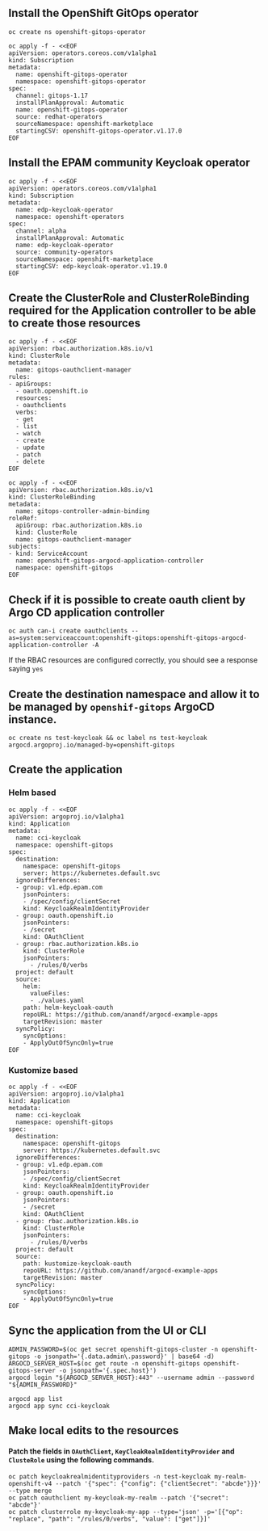 ## Install the OpenShift GitOps operator

```shell
oc create ns openshift-gitops-operator 
```
```shell
oc apply -f - <<EOF
apiVersion: operators.coreos.com/v1alpha1
kind: Subscription
metadata:
  name: openshift-gitops-operator
  namespace: openshift-gitops-operator
spec:
  channel: gitops-1.17
  installPlanApproval: Automatic
  name: openshift-gitops-operator
  source: redhat-operators
  sourceNamespace: openshift-marketplace
  startingCSV: openshift-gitops-operator.v1.17.0
EOF
```

## Install the EPAM community Keycloak operator

```shell
oc apply -f - <<EOF
apiVersion: operators.coreos.com/v1alpha1
kind: Subscription
metadata:
  name: edp-keycloak-operator
  namespace: openshift-operators
spec:
  channel: alpha
  installPlanApproval: Automatic
  name: edp-keycloak-operator
  source: community-operators
  sourceNamespace: openshift-marketplace
  startingCSV: edp-keycloak-operator.v1.19.0
EOF
```

## Create the ClusterRole and ClusterRoleBinding required for the Application controller to be able to create those resources

```shell
oc apply -f - <<EOF
apiVersion: rbac.authorization.k8s.io/v1
kind: ClusterRole
metadata:
  name: gitops-oauthclient-manager
rules:
- apiGroups:
  - oauth.openshift.io
  resources:
  - oauthclients
  verbs:
  - get
  - list
  - watch
  - create
  - update
  - patch
  - delete
EOF
```

```shell
oc apply -f - <<EOF
apiVersion: rbac.authorization.k8s.io/v1
kind: ClusterRoleBinding
metadata:
  name: gitops-controller-admin-binding
roleRef:
  apiGroup: rbac.authorization.k8s.io
  kind: ClusterRole
  name: gitops-oauthclient-manager
subjects:
- kind: ServiceAccount
  name: openshift-gitops-argocd-application-controller
  namespace: openshift-gitops
EOF
```

## Check if it is possible to create oauth client by Argo CD application controller
```shell
oc auth can-i create oauthclients --as=system:serviceaccount:openshift-gitops:openshift-gitops-argocd-application-controller -A
```
If the RBAC resources are configured correctly, you should see a response saying `yes`

## Create the destination namespace and allow it to be managed by `openshif-gitops` ArgoCD instance.
```shell
oc create ns test-keycloak && oc label ns test-keycloak argocd.argoproj.io/managed-by=openshift-gitops
```

## Create the application

### Helm based

```shell
oc apply -f - <<EOF
apiVersion: argoproj.io/v1alpha1
kind: Application
metadata:
  name: cci-keycloak
  namespace: openshift-gitops
spec:
  destination:
    namespace: openshift-gitops
    server: https://kubernetes.default.svc
  ignoreDifferences:
  - group: v1.edp.epam.com
    jsonPointers:
    - /spec/config/clientSecret
    kind: KeycloakRealmIdentityProvider
  - group: oauth.openshift.io
    jsonPointers:
    - /secret
    kind: OAuthClient
  - group: rbac.authorization.k8s.io
    kind: ClusterRole
    jsonPointers:
      - /rules/0/verbs
  project: default
  source:
    helm:
      valueFiles:
      - ./values.yaml
    path: helm-keycloak-oauth
    repoURL: https://github.com/anandf/argocd-example-apps
    targetRevision: master
  syncPolicy:
    syncOptions:
    - ApplyOutOfSyncOnly=true
EOF
```
### Kustomize based
```shell
oc apply -f - <<EOF
apiVersion: argoproj.io/v1alpha1
kind: Application
metadata:
  name: cci-keycloak
  namespace: openshift-gitops
spec:
  destination:
    namespace: openshift-gitops
    server: https://kubernetes.default.svc
  ignoreDifferences:
  - group: v1.edp.epam.com
    jsonPointers:
    - /spec/config/clientSecret
    kind: KeycloakRealmIdentityProvider
  - group: oauth.openshift.io
    jsonPointers:
    - /secret
    kind: OAuthClient
  - group: rbac.authorization.k8s.io
    kind: ClusterRole
    jsonPointers:
      - /rules/0/verbs
  project: default
  source:
    path: kustomize-keycloak-oauth
    repoURL: https://github.com/anandf/argocd-example-apps
    targetRevision: master
  syncPolicy:
    syncOptions:
    - ApplyOutOfSyncOnly=true
EOF
```

## Sync the application from the UI or CLI

```shell
ADMIN_PASSWORD=$(oc get secret openshift-gitops-cluster -n openshift-gitops -o jsonpath='{.data.admin\.password}' | base64 -d)
ARGOCD_SERVER_HOST=$(oc get route -n openshift-gitops openshift-gitops-server -o jsonpath='{.spec.host}')
argocd login "${ARGOCD_SERVER_HOST}:443" --username admin --password "${ADMIN_PASSWORD}"
```

```shell
argocd app list
argocd app sync cci-keycloak
```

## Make local edits to the resources

#### Patch the fields in `OAuthClient`, `KeyCloakRealmIdentityProvider` and `ClusteRole` using the following commands.
```shell
oc patch keycloakrealmidentityproviders -n test-keycloak my-realm-openshift-v4 --patch '{"spec": {"config": {"clientSecret": "abcde"}}}' --type merge
oc patch oauthclient my-keycloak-my-realm --patch '{"secret": "abcde"}'
oc patch clusterrole my-keycloak-my-app --type='json' -p='[{"op": "replace", "path": "/rules/0/verbs", "value": ["get"]}]'
```
